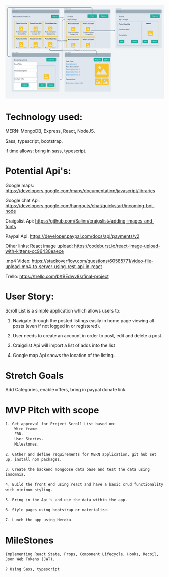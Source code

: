 ![scrollList](./scrollList.png "scrollList")


# Technology used:

MERN: MongoDB, Express, React, NodeJS.

Sass, typescript, bootstrap.

if time allows: bring in sass, typescript.

# Potential Api's:

Google maps: 
https://developers.google.com/maps/documentation/javascript/libraries

Google chat Api:
https://developers.google.com/hangouts/chat/quickstart/incoming-bot-node

Craigslist Api:
https://github.com/Salinn/craigslist#adding-images-and-fonts

Paypal Api:
https://developer.paypal.com/docs/api/payments/v2

Other links:
React image upload:
https://codeburst.io/react-image-upload-with-kittens-cc96430eaece

.mp4 Video:
https://stackoverflow.com/questions/60585771/video-file-upload-mp4-to-server-using-rest-api-in-react

Trello:
https://trello.com/b/tBEdwy8s/final-project



# User Story:

Scroll List is a simple application which allows users to:

1. Navigate through the posted listings easily in home page viewing all posts (even if not logged in or registered).

2. User needs to create an account in order to post, edit and       delete a post.

3. Craigslist Api will import a list of adds into the list 

4. Google map Api shows the location of the listing.

# Stretch Goals 

Add Categories, enable offers, bring in paypal donate link.

# MVP Pitch with scope

    1. Get approval for Project Scroll List based on:
        Wire frame.
        ERD.
        User Stories.
        Milestones.

    2. Gather and define requirements for MERN application, git hub set up, install npm packages.

    3. Create the backend mongoose data base and test the data using insomnia.

    4. Build the front end using react and have a basic crud functionality with minimum styling.

    5. Bring in the Api's and use the data within the app.

    6. Style pages using bootstrap or materialize.
   
    7. Lunch the app using Heroku.

# MileStones

    Implementing React State, Props, Component Lifecycle, Hooks, Recoil, Json Web Tokens (JWT).

    ? Using Sass, typescript 